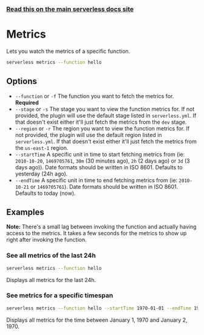 <!--
title: Serverless Framework Commands - AWS Lambda - Metrics
menuText: Metrics
menuOrder: 6
description: View metrics of your AWS Lambda Function within your terminal using the Serverless Framework
layout: Doc
-->

<!-- DOCS-SITE-LINK:START automatically generated  -->
### [Read this on the main serverless docs site](https://www.serverless.com/framework/docs/providers/aws/cli-reference/metrics)
<!-- DOCS-SITE-LINK:END -->

# Metrics

Lets you watch the metrics of a specific function.

```bash
serverless metrics --function hello
```

## Options

- `--function` or `-f` The function you want to fetch the metrics for. **Required**
- `--stage` or `-s` The stage you want to view the function metrics for. If not provided, the plugin will use the default stage listed in `serverless.yml`. If that doesn't exist either it'll just fetch the metrics from the `dev` stage.
- `--region` or `-r` The region you want to view the function metrics for. If not provided, the plugin will use the default region listed in `serverless.yml`. If that doesn't exist either it'll just fetch the metrics from the `us-east-1` region.
- `--startTime` A specific unit in time to start fetching metrics from (ie: `2010-10-20`, `1469705761`, `30m` (30 minutes ago), `2h` (2 days ago) or `3d` (3 days ago)). Date formats should be written in ISO 8601. Defaults to yesterday (24h ago).
- `--endTime` A specific unit in time to end fetching metrics from (ie: `2010-10-21` or `1469705761`). Date formats should be written in ISO 8601. Defaults to today (now).

## Examples

**Note:** There's a small lag between invoking the function and actually having access to the metrics. It takes a few seconds for the metrics to show up right after invoking the function.

### See all metrics of the last 24h

```bash
serverless metrics --function hello
```

Displays all metrics for the last 24h.

### See metrics for a specific timespan

```bash
serverless metrics --function hello --startTime 1970-01-01 --endTime 1970-01-02
```

Displays all metrics for the time between January 1, 1970 and January 2, 1970.
